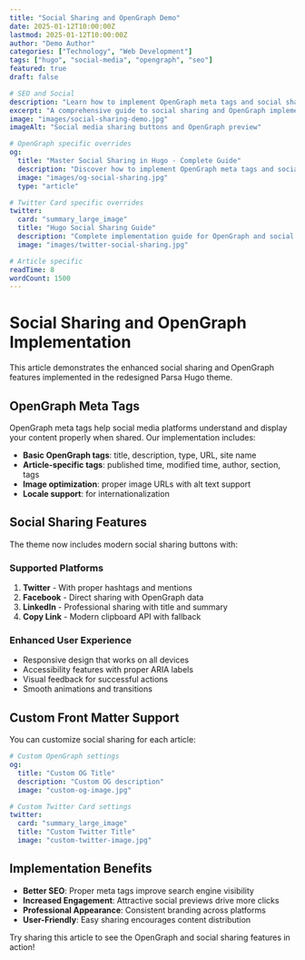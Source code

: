 ```yaml
---
title: "Social Sharing and OpenGraph Demo"
date: 2025-01-12T10:00:00Z
lastmod: 2025-01-12T10:00:00Z
author: "Demo Author"
categories: ["Technology", "Web Development"]
tags: ["hugo", "social-media", "opengraph", "seo"]
featured: true
draft: false

# SEO and Social
description: "Learn how to implement OpenGraph meta tags and social sharing features in Hugo themes for better social media integration."
excerpt: "A comprehensive guide to social sharing and OpenGraph implementation"
image: "images/social-sharing-demo.jpg"
imageAlt: "Social media sharing buttons and OpenGraph preview"

# OpenGraph specific overrides
og:
  title: "Master Social Sharing in Hugo - Complete Guide"
  description: "Discover how to implement OpenGraph meta tags and social sharing buttons for maximum social media engagement."
  image: "images/og-social-sharing.jpg"
  type: "article"

# Twitter Card specific overrides
twitter:
  card: "summary_large_image"
  title: "Hugo Social Sharing Guide"
  description: "Complete implementation guide for OpenGraph and social sharing in Hugo themes."
  image: "images/twitter-social-sharing.jpg"

# Article specific
readTime: 8
wordCount: 1500
---
```


# Social Sharing and OpenGraph Implementation

This article demonstrates the enhanced social sharing and OpenGraph features implemented in the redesigned Parsa Hugo theme.

## OpenGraph Meta Tags

OpenGraph meta tags help social media platforms understand and display your content properly when shared. Our implementation includes:

- **Basic OpenGraph tags**: title, description, type, URL, site name
- **Article-specific tags**: published time, modified time, author, section, tags
- **Image optimization**: proper image URLs with alt text support
- **Locale support**: for internationalization

## Social Sharing Features

The theme now includes modern social sharing buttons with:

### Supported Platforms

1. **Twitter** - With proper hashtags and mentions
2. **Facebook** - Direct sharing with OpenGraph data
3. **LinkedIn** - Professional sharing with title and summary
4. **Copy Link** - Modern clipboard API with fallback

### Enhanced User Experience

- Responsive design that works on all devices
- Accessibility features with proper ARIA labels
- Visual feedback for successful actions
- Smooth animations and transitions

## Custom Front Matter Support

You can customize social sharing for each article:

```yaml
# Custom OpenGraph settings
og:
  title: "Custom OG Title"
  description: "Custom OG description"
  image: "custom-og-image.jpg"

# Custom Twitter Card settings
twitter:
  card: "summary_large_image"
  title: "Custom Twitter Title"
  image: "custom-twitter-image.jpg"
```

## Implementation Benefits

- **Better SEO**: Proper meta tags improve search engine visibility
- **Increased Engagement**: Attractive social previews drive more clicks
- **Professional Appearance**: Consistent branding across platforms
- **User-Friendly**: Easy sharing encourages content distribution

Try sharing this article to see the OpenGraph and social sharing features in action!